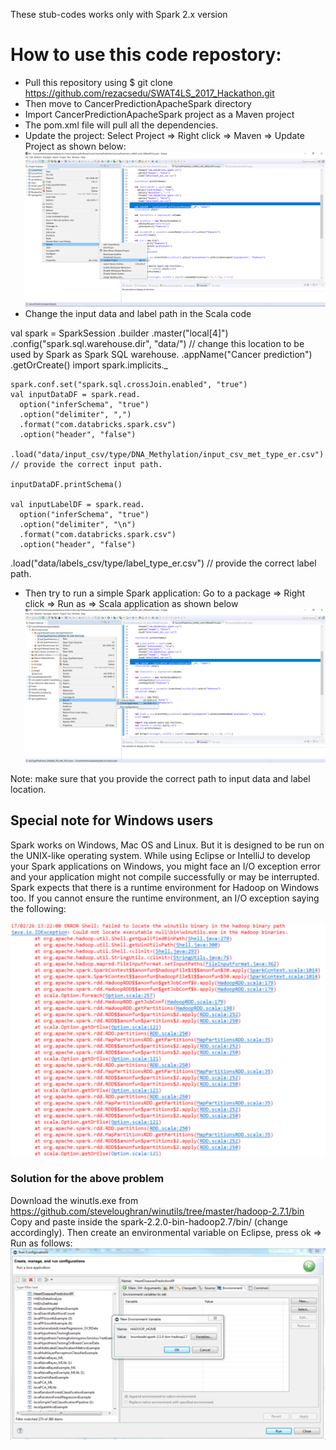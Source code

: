 These stub-codes works only with Spark 2.x version
# How to use this code repostory: 
- Pull this repository using $ git clone https://github.com/rezacsedu/SWAT4LS_2017_Hackathon.git 
- Then move to CancerPredictionApacheSpark directory
- Import CancerPredictionApacheSpark project as a Maven project 
- The pom.xml file will pull all the dependencies. 
- Update the project: Select Project => Right click => Maven => Update Project as shown below:
![Prject update](Maven.png)
- Change the input data and label path in the Scala code  


val spark = SparkSession
      .builder
      .master("local[4]")
      .config("spark.sql.warehouse.dir", "data/") // change this location to be used by Spark as Spark SQL warehouse. 
      .appName("Cancer prediction")
      .getOrCreate()
      import spark.implicits._

    spark.conf.set("spark.sql.crossJoin.enabled", "true")
    val inputDataDF = spark.read.
      option("inferSchema", "true")
      .option("delimiter", ",")
      .format("com.databricks.spark.csv")
      .option("header", "false")
      .load("data/input_csv/type/DNA_Methylation/input_csv_met_type_er.csv")  // provide the correct input path.

    inputDataDF.printSchema()

    val inputLabelDF = spark.read.
      option("inferSchema", "true")
      .option("delimiter", "\n")
      .format("com.databricks.spark.csv")
      .option("header", "false")
.load("data/labels_csv/type/label_type_er.csv")  // provide the correct label path.




- Then try to run a simple Spark application: Go to a package => Right click => Run as => Scala application as shown below
![Prject update](Maven2.png)

Note: make sure that you provide the correct path to input data and label location. 

## Special note for Windows users 
Spark works on Windows, Mac OS and Linux. But it is designed to be run on the UNIX-like operating system. 
While using Eclipse or IntelliJ to develop your Spark applications on Windows, you might face an I/O exception error and your application might not compile successfully or may be interrupted. Spark expects that there is a runtime environment for Hadoop on Windows too. If you cannot ensure the runtime environment, an I/O exception saying the following:

![Prject update](Hadoop.png)

### Solution for the above problem
Download the winutls.exe from https://github.com/steveloughran/winutils/tree/master/hadoop-2.7.1/bin
Copy and paste inside the spark-2.2.0-bin-hadoop2.7/bin/ (change accordingly). 
Then create an environmental variable on Eclipse, press ok => Run as follows: 
![Prject update](set_hadoop_home.png)




